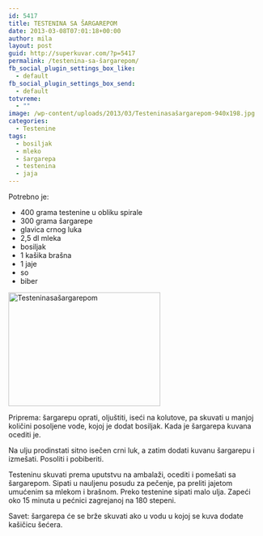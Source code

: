 ```yaml
---
id: 5417
title: TESTENINA SA ŠARGAREPOM
date: 2013-03-08T07:01:18+00:00
author: mila
layout: post
guid: http://superkuvar.com/?p=5417
permalink: /testenina-sa-šargarepom/
fb_social_plugin_settings_box_like:
  - default
fb_social_plugin_settings_box_send:
  - default
totvreme:
  - ""
image: /wp-content/uploads/2013/03/Testeninasašargarepom-940x198.jpg
categories:
  - Testenine
tags:
  - bosiljak
  - mleko
  - šargarepa
  - testenina
  - jaja
---
```

Potrebno je:

  * 400 grama testenine u obliku spirale
  * 300 grama šargarepe
  * glavica crnog luka
  * 2,5 dl mleka
  * bosiljak
  * 1 kašika brašna
  * 1 jaje
  * so
  * biber

<img class="alignnone size-medium wp-image-5418" src="/wp-content/uploads/2013/03/Testeninasašargarepom-300x225.jpg" alt="Testeninasašargarepom" width="300" height="225" /> 

Priprema: šargarepu oprati, oljuštiti, iseći na kolutove, pa skuvati u manjoj količini posoljene vode, kojoj je dodat bosiljak. Kada je šargarepa kuvana ocediti je.

Na ulju prodinstati sitno isečen crni luk, a zatim dodati kuvanu šargarepu i izmešati. Posoliti i pobiberiti.

Testeninu skuvati prema uputstvu na ambalaži, ocediti i pomešati sa šargarepom. Sipati u nauljenu posudu za pečenje, pa preliti jajetom umućenim sa mlekom i brašnom. Preko testenine sipati malo ulja. Zapeći oko 15 minuta u pećnici zagrejanoj na 180 stepeni.

Savet: šargarepa će se brže skuvati ako u vodu u kojoj se kuva dodate kašičicu šećera.